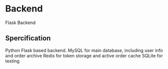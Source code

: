 # Backend

Flask Backend

## Spercification

Python Flask based backend.
MySQL for main database, including user info and order archive
Redis for token storage and active order cache
SQLite for testing